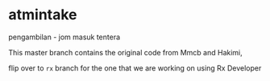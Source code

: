 # atmintake
pengambilan - jom masuk tentera 


This master branch contains the original code from Mmcb and Hakimi, 

flip over to `rx` branch for the one that we are working on using Rx Developer
